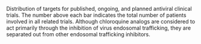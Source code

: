 Distribution of targets for published, ongoing, and planned antiviral clinical trials.
The number above each bar indicates the total number of patients involved
in all related trials. Although chloroquine analogs are considered to act primarily
through the inhibition of virus endosomal trafficking, they are separated out
from other endosomal trafficking inhibitors.
